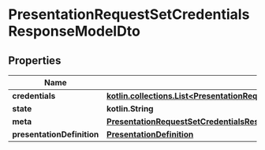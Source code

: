 
# PresentationRequestSetCredentialsResponseModelDto

## Properties
Name | Type | Description | Notes
------------ | ------------- | ------------- | -------------
**credentials** | [**kotlin.collections.List&lt;PresentationRequestSetCredentialsResponseModelDtoCredentialsInner&gt;**](PresentationRequestSetCredentialsResponseModelDtoCredentialsInner.md) |  | 
**state** | **kotlin.String** |  | 
**meta** | [**PresentationRequestSetCredentialsResponseModelDtoMeta**](PresentationRequestSetCredentialsResponseModelDtoMeta.md) |  |  [optional]
**presentationDefinition** | [**PresentationDefinition**](PresentationDefinition.md) |  |  [optional]



